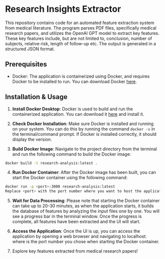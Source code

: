 # Research Insights Extractor

This repository contains code for an automated feature extraction system from medical literature. The program parses PDF files, specifically medical research papers, and utilizes the OpenAI GPT model to extract key features. These key features include, but are not limited to, conclusion, number of subjects, relative risk, length of follow-up etc. The output is generated in a structured JSON format.

## Prerequisites

- Docker: The application is containerized using Docker, and requires Docker to be installed to run. You can download Docker [here](https://www.docker.com/products/docker-desktop).

## Installation & Usage

1) **Install Docker Desktop**: Docker is used to build and run the containerized application. You can download it [here](https://www.docker.com/products/docker-desktop) and install it.

2) **Check Docker Installation**: Make sure Docker is installed and running on your system. You can do this by running the command `docker -v` in the terminal/command prompt. If Docker is installed correctly, it should display the version.

3) **Build Docker Image**: Navigate to the project directory from the terminal and run the following command to build the Docker image:

```bash
docker build -t research-analysis:latest .
```

4) **Run Docker Container**: After the Docker image has been built, you can start the Docker container using the following command:

```bash
docker run -p <port>:3000 research-analysis:latest
Replace <port> with the port number where you want to host the application
```

5) **Wait for Data Processing**: Please note that starting the Docker container can take up to 20-30 minutes, as when the application starts, it builds the database of features by analyzing the input files one by one. You will see a progress bar in the terminal window. Once the progress is complete, all features have been extracted and the UI will start.

6) **Access the Application**: Once the UI is up, you can access the application by opening a web browser and navigating to localhost:<port> where <port> is the port number you chose when starting the Docker container.

7) Explore key features extracted from medical research papers!